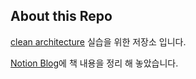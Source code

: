 ## About this Repo
[clean architecture](http://www.yes24.com/Product/Goods/77283734) 실습을 위한 저장소 입니다.

[Notion Blog](https://www.notion.so/Clean-architecture-study-03b625e348d5446998313c8c22af964d)에 책 내용을 정리 해 놓았습니다. 